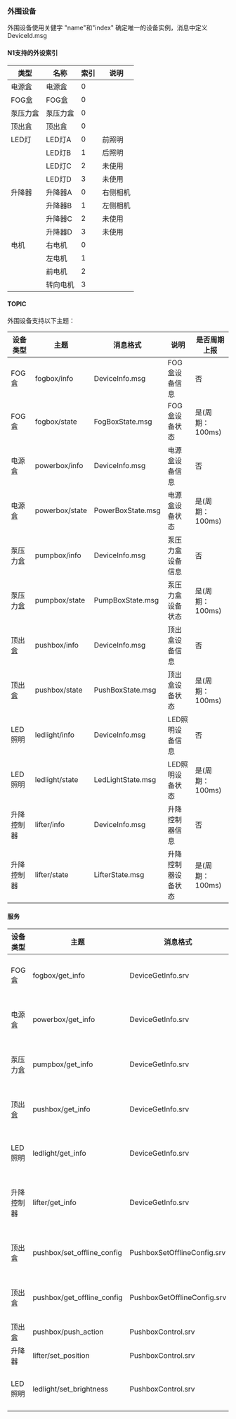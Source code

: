 
### 外围设备

外围设备使用关健字 "name"和"index" 确定唯一的设备实例，消息中定义DeviceId.msg


#### N1支持的外设索引

| 类型 | 名称 |  索引 |  说明 | 
| -- | -- | -- | -- |
| 电源盒 | 电源盒 |  0 |  |
| FOG盒 | FOG盒 | 0 |  |
| 泵压力盒 | 泵压力盒 | 0 |  |
| 顶出盒 | 顶出盒 | 0 |  |
| LED灯 | LED灯A | 0 | 前照明 |
| | LED灯B | 1 | 后照明 |
| | LED灯C | 2 | 未使用 |
| | LED灯D | 3 | 未使用 |
| 升降器 | 升降器A | 0 | 右侧相机 |
| | 升降器B | 1 |  左侧相机 |
| | 升降器C | 2 |  未使用 |
| | 升降器D | 3 |  未使用 |
| 电机 | 右电机 | 0 |  |
| | 左电机 | 1 |   |
| | 前电机 | 2 |   |
| | 转向电机 | 3 |   |


#### TOPIC

外围设备支持以下主题：

| 设备类型 | 主题  |  消息格式  | 说明 | 是否周期上报  |
| -- | -- | -- | -- |  -- | 
|  FOG盒 | fogbox/info  | DeviceInfo.msg  | FOG盒设备信息  |  否 | 
|  FOG盒 | fogbox/state  | FogBoxState.msg  | FOG盒设备状态  |  是(周期：100ms) | 
|  电源盒 | powerbox/info  | DeviceInfo.msg  | 电源盒设备信息  |  否 | 
|  电源盒 | powerbox/state  | PowerBoxState.msg  | 电源盒设备状态  |  是(周期：100ms) | 
|  泵压力盒 | pumpbox/info  | DeviceInfo.msg  | 泵压力盒设备信息  |  否 | 
|  泵压力盒 | pumpbox/state  | PumpBoxState.msg  | 泵压力盒设备状态  |  是(周期：100ms) | 
|  顶出盒 | pushbox/info  | DeviceInfo.msg  | 顶出盒设备信息  |  否 | 
|  顶出盒 | pushbox/state  | PushBoxState.msg  | 顶出盒设备状态  |  是(周期：100ms) | 
|  LED照明 | ledlight/info  | DeviceInfo.msg  | LED照明设备信息  |  否 | 
|  LED照明 | ledlight/state  | LedLightState.msg  | LED照明设备状态  |  是(周期：100ms) | 
|  升降控制器 | lifter/info  | DeviceInfo.msg  | 升降控制器信息  |  否 | 
|  升降控制器 | lifter/state  | LifterState.msg  | 升降控制器设备状态  |  是(周期：100ms) | 


#### 服务

| 设备类型 | 主题  |  消息格式  | 说明 | 状态 |
| -- | -- | -- | -- |  -- | 
| FOG盒 | fogbox/get_info | DeviceGetInfo.srv | 获取FOG盒信息  |  Todo |
| 电源盒 | powerbox/get_info | DeviceGetInfo.srv | 获取电源盒信息  |  Todo |
| 泵压力盒 | pumpbox/get_info | DeviceGetInfo.srv | 获取泵压力盒信息  |  Todo |
| 顶出盒 | pushbox/get_info | DeviceGetInfo.srv | 获取顶出盒信息  |  Todo |
| LED照明 | ledlight/get_info | DeviceGetInfo.srv | 获取LED照明信息  |  Todo |
| 升降控制器 | lifter/get_info | DeviceGetInfo.srv | 获取升降控制器信息  |  Todo |
| 顶出盒 | pushbox/set_offline_config | PushboxSetOfflineConfig.srv | 配置离线顶出设置  |  Ready |
| 顶出盒 | pushbox/get_offline_config | PushboxGetOfflineConfig.srv | 获取离线顶出设置  |  Ready |
| 顶出盒 | pushbox/push_action | PushboxControl.srv | 顶出控制 |  Ready |
| 升降器 | lifter/set_position | PushboxControl.srv | 顶出控制 |  Ready |
| LED照明 | ledlight/set_brightness | PushboxControl.srv | LED照明亮度设置 |  Ready |



